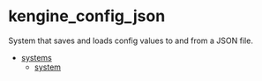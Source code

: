 # kengine_config_json

System that saves and loads config values to and from a JSON file.

* [systems](systems)
	* [system](systems/system.md)
